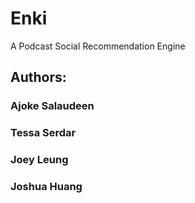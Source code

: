 # Enki
A Podcast Social Recommendation Engine

## Authors:
### Ajoke Salaudeen
### Tessa Serdar
### Joey Leung
### Joshua Huang
